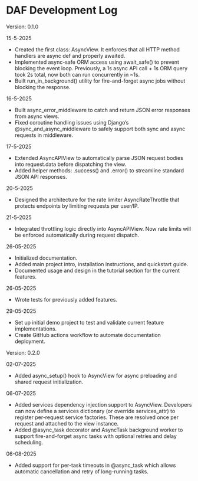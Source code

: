 # DAF Development Log

Version: 0.1.0

15-5-2025

- Created the first class: AsyncView. It enforces that all HTTP method handlers are async def and properly awaited.
- Implemented async-safe ORM access using await_safe() to prevent blocking the event loop. Previously, a 1s async API call + 1s ORM query took 2s total, now both can run concurrently in ~1s.
- Built run_in_background() utility for fire-and-forget async jobs without blocking the response.

16-5-2025

- Built async_error_middleware to catch and return JSON error responses from async views.
- Fixed coroutine handling issues using Django’s @sync_and_async_middleware to safely support both sync and async requests in middleware.

17-5-2025

- Extended AsyncAPIView to automatically parse JSON request bodies into request.data before dispatching the view.
- Added helper methods: .success() and .error() to streamline standard JSON API responses.

20-5-2025

- Designed the architecture for the rate limiter AsyncRateThrottle that protects endpoints by limiting requests per user/IP.

21-5-2025

- Integrated throttling logic directly into AsyncAPIView. Now rate limits will be enforced automatically during request dispatch.

26-05-2025

- Initialized documentation.
- Added main project intro, installation instructions, and quickstart guide.
- Documented usage and design in the tutorial section for the current features.

26-05-2025

- Wrote tests for previously added features.

29-05-2025

- Set up initial demo project to test and validate current feature implementations.
- Create GitHub actions workflow to automate documentation deployment.


Version: 0.2.0

02-07-2025

- Added async_setup() hook to AsyncView for async preloading and shared request initialization.

06-07-2025

- Added services dependency injection support to AsyncView. Developers can now define a services dictionary (or override services_attr) to register per-request service factories. These are resolved once per request and attached to the view instance.
- Added @async_task decorator and AsyncTask background worker to support fire-and-forget async tasks with optional retries and delay scheduling.

06-08-2025

- Added support for per-task timeouts in @async_task which allows automatic cancellation and retry of long-running tasks.
